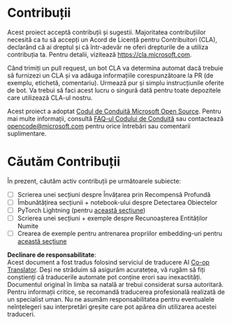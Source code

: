 <!--
CO_OP_TRANSLATOR_METADATA:
{
  "original_hash": "847a587aa1b83f4d00858183ff3ed18a",
  "translation_date": "2025-08-26T00:47:33+00:00",
  "source_file": "etc/CONTRIBUTING.md",
  "language_code": "ro"
}
-->
# Contribuții

Acest proiect acceptă contribuții și sugestii. Majoritatea contribuțiilor necesită ca tu să
accepți un Acord de Licență pentru Contribuitori (CLA), declarând că ai dreptul și că într-adevăr
ne oferi drepturile de a utiliza contribuția ta. Pentru detalii, vizitează
https://cla.microsoft.com.

Când trimiți un pull request, un bot CLA va determina automat dacă trebuie să
furnizezi un CLA și va adăuga informațiile corespunzătoare la PR (de exemplu, etichetă, comentariu). Urmează pur și simplu
instrucțiunile oferite de bot. Va trebui să faci acest lucru o singură dată pentru toate depozitele care utilizează CLA-ul nostru.

Acest proiect a adoptat [Codul de Conduită Microsoft Open Source](https://opensource.microsoft.com/codeofconduct/).
Pentru mai multe informații, consultă [FAQ-ul Codului de Conduită](https://opensource.microsoft.com/codeofconduct/faq/)
sau contactează [opencode@microsoft.com](mailto:opencode@microsoft.com) pentru orice întrebări sau comentarii suplimentare.

# Căutăm Contribuții

În prezent, căutăm activ contribuții pe următoarele subiecte:

- [ ] Scrierea unei secțiuni despre Învățarea prin Recompensă Profundă
- [ ] Îmbunătățirea secțiunii + notebook-ului despre Detectarea Obiectelor
- [ ] PyTorch Lightning (pentru [această secțiune](https://github.com/microsoft/AI-For-Beginners/blob/main/3-NeuralNetworks/05-Frameworks/README.md))
- [ ] Scrierea unei secțiuni + exemple despre Recunoașterea Entităților Numite
- [ ] Crearea de exemple pentru antrenarea propriilor embedding-uri pentru [această secțiune](https://github.com/microsoft/AI-For-Beginners/tree/main/5-NLP/15-LanguageModeling)

**Declinare de responsabilitate**:  
Acest document a fost tradus folosind serviciul de traducere AI [Co-op Translator](https://github.com/Azure/co-op-translator). Deși ne străduim să asigurăm acuratețea, vă rugăm să fiți conștienți că traducerile automate pot conține erori sau inexactități. Documentul original în limba sa natală ar trebui considerat sursa autoritară. Pentru informații critice, se recomandă traducerea profesională realizată de un specialist uman. Nu ne asumăm responsabilitatea pentru eventualele neînțelegeri sau interpretări greșite care pot apărea din utilizarea acestei traduceri.
